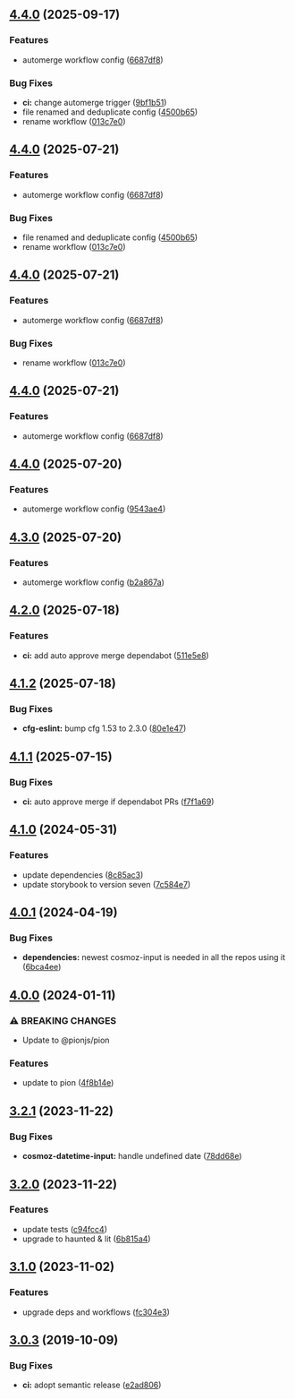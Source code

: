 ## [4.4.0](https://github.com/Neovici/cosmoz-datetime-input/compare/v4.3.0...v4.4.0) (2025-09-17)


### Features

* automerge workflow config ([6687df8](https://github.com/Neovici/cosmoz-datetime-input/commit/6687df8b55afb30ca9b1e9ba249de8f8d09558b0))


### Bug Fixes

* **ci:** change automerge trigger ([9bf1b51](https://github.com/Neovici/cosmoz-datetime-input/commit/9bf1b51648594d6d8d6afbd25420aa689a7b3a9b))
* file renamed and deduplicate config ([4500b65](https://github.com/Neovici/cosmoz-datetime-input/commit/4500b65bcf4174e821a79d847571bc93885a1784))
* rename workflow ([013c7e0](https://github.com/Neovici/cosmoz-datetime-input/commit/013c7e093fd4fd0d3e6a7e5d929f4381b2ef8e52))

## [4.4.0](https://github.com/Neovici/cosmoz-datetime-input/compare/v4.3.0...v4.4.0) (2025-07-21)


### Features

* automerge workflow config ([6687df8](https://github.com/Neovici/cosmoz-datetime-input/commit/6687df8b55afb30ca9b1e9ba249de8f8d09558b0))


### Bug Fixes

* file renamed and deduplicate config ([4500b65](https://github.com/Neovici/cosmoz-datetime-input/commit/4500b65bcf4174e821a79d847571bc93885a1784))
* rename workflow ([013c7e0](https://github.com/Neovici/cosmoz-datetime-input/commit/013c7e093fd4fd0d3e6a7e5d929f4381b2ef8e52))

## [4.4.0](https://github.com/Neovici/cosmoz-datetime-input/compare/v4.3.0...v4.4.0) (2025-07-21)


### Features

* automerge workflow config ([6687df8](https://github.com/Neovici/cosmoz-datetime-input/commit/6687df8b55afb30ca9b1e9ba249de8f8d09558b0))


### Bug Fixes

* rename workflow ([013c7e0](https://github.com/Neovici/cosmoz-datetime-input/commit/013c7e093fd4fd0d3e6a7e5d929f4381b2ef8e52))

## [4.4.0](https://github.com/Neovici/cosmoz-datetime-input/compare/v4.3.0...v4.4.0) (2025-07-21)


### Features

* automerge workflow config ([6687df8](https://github.com/Neovici/cosmoz-datetime-input/commit/6687df8b55afb30ca9b1e9ba249de8f8d09558b0))

## [4.4.0](https://github.com/Neovici/cosmoz-datetime-input/compare/v4.3.0...v4.4.0) (2025-07-20)


### Features

* automerge workflow config ([9543ae4](https://github.com/Neovici/cosmoz-datetime-input/commit/9543ae491b2b83419421db4c36fc7162df4eebbf))

## [4.3.0](https://github.com/Neovici/cosmoz-datetime-input/compare/v4.2.0...v4.3.0) (2025-07-20)


### Features

* automerge workflow config ([b2a867a](https://github.com/Neovici/cosmoz-datetime-input/commit/b2a867a9a3ea91100037da4e0443149ef7282523))

## [4.2.0](https://github.com/Neovici/cosmoz-datetime-input/compare/v4.1.2...v4.2.0) (2025-07-18)


### Features

* **ci:** add auto approve merge dependabot ([511e5e8](https://github.com/Neovici/cosmoz-datetime-input/commit/511e5e848afb0098b241087ba1515caca420a870))

## [4.1.2](https://github.com/Neovici/cosmoz-datetime-input/compare/v4.1.1...v4.1.2) (2025-07-18)


### Bug Fixes

* **cfg-eslint:** bump cfg 1.53 to 2.3.0 ([80e1e47](https://github.com/Neovici/cosmoz-datetime-input/commit/80e1e4774a18ba3a9344fc94625db1299cd81bcc))

## [4.1.1](https://github.com/Neovici/cosmoz-datetime-input/compare/v4.1.0...v4.1.1) (2025-07-15)


### Bug Fixes

* **ci:** auto approve merge if dependabot PRs ([f7f1a69](https://github.com/Neovici/cosmoz-datetime-input/commit/f7f1a6987ac4f064d220914218ad0362d7001675))

## [4.1.0](https://github.com/Neovici/cosmoz-datetime-input/compare/v4.0.1...v4.1.0) (2024-05-31)


### Features

* update dependencies ([8c85ac3](https://github.com/Neovici/cosmoz-datetime-input/commit/8c85ac361bc6f96c1698e2b067db668f547c2ab8))
* update storybook to version seven ([7c584e7](https://github.com/Neovici/cosmoz-datetime-input/commit/7c584e7f35aa5e63ee13fb9411470596399db670))

## [4.0.1](https://github.com/Neovici/cosmoz-datetime-input/compare/v4.0.0...v4.0.1) (2024-04-19)


### Bug Fixes

* **dependencies:** newest cosmoz-input is needed in all the repos using it ([6bca4ee](https://github.com/Neovici/cosmoz-datetime-input/commit/6bca4ee0bb6a6eb64253236b482915104f78f090))

## [4.0.0](https://github.com/Neovici/cosmoz-datetime-input/compare/v3.2.1...v4.0.0) (2024-01-11)


### ⚠ BREAKING CHANGES

* Update to @pionjs/pion

### Features

* update to pion ([4f8b14e](https://github.com/Neovici/cosmoz-datetime-input/commit/4f8b14e6cb4a558627b7eea56eeab2caba91b63a))

## [3.2.1](https://github.com/Neovici/cosmoz-datetime-input/compare/v3.2.0...v3.2.1) (2023-11-22)


### Bug Fixes

* **cosmoz-datetime-input:** handle undefined date ([78dd68e](https://github.com/Neovici/cosmoz-datetime-input/commit/78dd68ef50e3af062e91bda61323ee40b046f521))

## [3.2.0](https://github.com/Neovici/cosmoz-datetime-input/compare/v3.1.0...v3.2.0) (2023-11-22)


### Features

* update tests ([c94fcc4](https://github.com/Neovici/cosmoz-datetime-input/commit/c94fcc44e4d4c7fd2d74f8b24c0c66355b08515f))
* upgrade to haunted & lit ([6b815a4](https://github.com/Neovici/cosmoz-datetime-input/commit/6b815a4996d46f98762ae07c785087ec49312136))

## [3.1.0](https://github.com/Neovici/cosmoz-datetime-input/compare/v3.0.3...v3.1.0) (2023-11-02)


### Features

* upgrade deps and workflows ([fc304e3](https://github.com/Neovici/cosmoz-datetime-input/commit/fc304e37209b7d221e67cccd1ffd4dbb4683479b))

## [3.0.3](https://github.com/Neovici/cosmoz-datetime-input/compare/v3.0.2...v3.0.3) (2019-10-09)


### Bug Fixes

* **ci:** adopt semantic release ([e2ad806](https://github.com/Neovici/cosmoz-datetime-input/commit/e2ad806))
